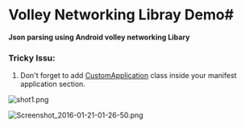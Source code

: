 # Volley Networking Libray Demo#

**Json parsing using Android volley networking Libary**

### Tricky Issu: ###

1. Don't forget to add [CustomApplication](https://bitbucket.org/y34h1a/volley-library-demo/src/9e5136401ad5cc1d351f36413149c28795a45e2a/app/src/main/java/com/gitproject/y34h1a/volleyjsonparsingdemo/Handler/CustomApplication.java?at=master&fileviewer=file-view-default) class inside your manifest application section.

![shot1.png](https://bitbucket.org/repo/a6MkX7/images/3470938171-shot1.png)

![Screenshot_2016-01-21-01-26-50.png](https://bitbucket.org/repo/a6MkX7/images/2924889237-Screenshot_2016-01-21-01-26-50.png)